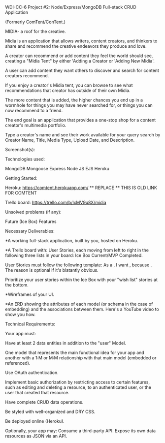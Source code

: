 WDI-CC-6 Project #2: Node/Express/MongoDB Full-stack CRUD Application

(Formerly ComTent/ConTent.)


MIDIA- a roof for the creative.


Midia is an application that allows writers, content creators, and thinkers to share and recommend the creative endeavors they produce and love.



A creator can recommend or add content they feel the world should see, creating a "Midia Tent" by either 'Adding a Creator or 'Adding New Midia'.


A user can add content they want others to discover and search for content creators recommend.


If you enjoy a creator's Midia tent, you can browse to see what recommendations that creator has outside of their own Midia.



The more content that is added, the higher chances you end up in a wormhole for things you may have never searched for, or things you can now recommend to a friend.


The end goal is an application that provides a one-stop shop for a content creator's multimedia portfolio. 

Type a creator's name and see their work available for your query search by Creator Name, Title, Media Type, Upload Date, and Description. 


Screenshot(s):



Technologies used:

MongoDB Mongoose Express Node JS EJS Heroku



Getting Started:

Heroku: https://comtent.herokuapp.com/ ** REPLACE ** THIS IS OLD LINK FOR COMTENT

Trello board: https://trello.com/b/IxMV9u8X/midia

Unsolved problems (if any):

Future (Ice Box) Features

Necessary Deliverables:

*A working full-stack application, built by you, hosted on Heroku.

*A Trello board with: User Stories, each moving from left to right in the following three lists in your board: Ice Box Current/MVP Completed.

User Stories must follow the following template: As a , I want , because . The reason is optional if it's blatantly obvious.

Prioritize your user stories within the Ice Box with your "wish list" stories at the bottom.

*Wireframes of your UI.

*An ERD showing the attributes of each model (or schema in the case of embedding) and the associations between them. Here's a YouTube video to show you how.

Technical Requirements:

Your app must:

Have at least 2 data entities in addition to the "user" Model.

One model that represents the main functional idea for your app and another with a 1:M or M:M relationship with that main model (embedded or referenced).


Use OAuth authentication.

Implement basic authorization by restricting access to certain features, such as editing and deleting a resource, to an authenticated user, or the user that created that resource.


Have complete CRUD data operations.

Be styled with well-organized and DRY CSS.

Be deployed online (Heroku).

Optionally, your app may: Consume a third-party API. Expose its own data resources as JSON via an API.
